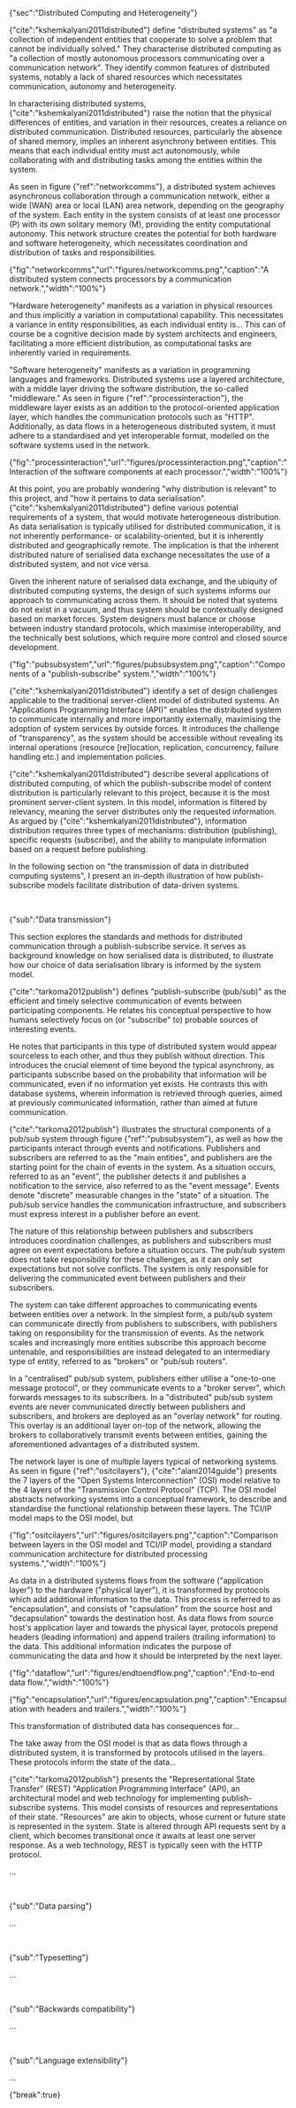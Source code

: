 {"sec":"Distributed Computing and Heterogeneity"}

{"cite":"kshemkalyani2011distributed"} define "distributed systems" as "a collection of independent entities that cooperate to solve a problem that cannot be individually solved." They characterise distributed computing as  "a collection of mostly autonomous processors communicating over a communication network". They identify common features of distributed systems, notably a lack of shared resources which necessitates communication, autonomy and heterogeneity.

In characterising distributed systems, {"cite":"kshemkalyani2011distributed"} raise the notion that the physical differences of entities, and variation in their resources, creates a reliance on distributed communication. Distributed resources, particularly the absence of shared memory, implies an inherent asynchrony between entities. This means that each individual entity must act autonomously, while collaborating with and distributing tasks among the entities within the system.

As seen in figure {"ref":"networkcomms"}, a distributed system achieves asynchronous collaboration through a communication network, either a wide (WAN) area or local (LAN) area network, depending on the geography of the system. Each entity in the system consists of at least one processor (P) with its own solitary memory (M), providing the entity computational autonomy. This network structure creates the potential for both hardware and software heterogeneity, which necessitates coordination and distribution of tasks and responsibilities.

{"fig":"networkcomms","url":"figures/networkcomms.png","caption":"A distributed system connects processors by a communication network.","width":"100%"}

"Hardware heterogeneity" manifests as a variation in physical resources and thus implicitly a variation in computational capability. This necessitates a variance in entity responsibilities, as each individual entity is... This can of course be a cognitive decision made by system architects and engineers, facilitating a more efficient distribution, as computational tasks are inherently varied in requirements.

"Software heterogeneity" manifests as a variation in programming languages and frameworks. Distributed systems use a layered architecture, with a middle layer driving the software distribution, the so-called "middleware." As seen in figure {"ref":"processinteraction"}, the middleware layer exists as an addition to the protocol-oriented application layer, which handles the communication protocols such as "HTTP". Additionally, as data flows in a heterogeneous distributed system, it must adhere to a standardised and yet interoperable format, modelled on the software systems used in the network.

{"fig":"processinteraction","url":"figures/processinteraction.png","caption":"Interaction of the software components at each processor.","width":"100%"}

At this point, you are probably wondering "why distribution is relevant" to this project, and "how it pertains to data serialisation". {"cite":"kshemkalyani2011distributed"} define various potential requirements of a system, that would motivate heterogeneous distribution. As data serialisation is typically utilised for distributed communication, it is not inherently performance- or scalability-oriented, but it is inherently distributed and geographically remote. The implication is that the inherent distributed nature of serialised data exchange necessitates the use of a distributed system, and not vice versa.

Given the inherent nature of serialised data exchange, and the ubiquity of distributed computing systems, the design of such systems informs our approach to communicating across them. It should be noted that systems do not exist in a vacuum, and thus system should be contextually designed based on market forces. System designers must balance or choose between industry standard protocols, which maximise interoperability, and the technically best solutions, which require more control and closed source development.

{"fig":"pubsubsystem","url":"figures/pubsubsystem.png","caption":"Components of a \"publish-subscribe\" system.","width":"100%"}

{"cite":"kshemkalyani2011distributed"} identify a set of design challenges applicable to the traditional server-client model of distributed systems. An "Applications Programming Interface (API)" enables the distributed system to communicate internally and more importantly externally, maximising the adoption of system services by outside forces. It introduces the challenge of "transparency", as the system should be accessible without revealing its internal operations (resource [re]location, replication, concurrency, failure handling etc.) and implementation policies.

{"cite":"kshemkalyani2011distributed"} describe several applications of distributed computing, of which the publish-subscribe model of content distribution is particularly relevant to this project, because it is the most prominent server-client system. In this model, information is filtered by relevancy, meaning the server distributes only the requested information. As argued by {"cite":"kshemkalyani2011distributed"}, information distribution requires three types of mechanisms: distribution (publishing), specific requests (subscribe), and the ability to manipulate information based on a request before publishing.

In the following section on "the transmission of data in distributed computing systems", I present an in-depth illustration of how publish-subscribe models facilitate distribution of data-driven systems.

<br>

{"sub":"Data transmission"}

This section explores the standards and methods for distributed communication through a publish-subscribe service. It serves as background knowledge on how serialised data is distributed, to illustrate how our choice of data serialisation library is informed by the system model.

{"cite":"tarkoma2012publish"} defines "publish-subscribe (pub/sub)" as the efficient and timely selective communication of events between participating components. He relates his conceptual perspective to how humans selectively focus on (or "subscribe" to) probable sources of interesting events.

He notes that participants in this type of distributed system would appear sourceless to each other, and thus they publish without direction. This introduces the crucial element of time beyond the typical asynchrony, as participants subscribe based on the probability that information will be communicated, even if no information yet exists. He contrasts this with database systems, wherein information is retrieved through queries, aimed at previously communicated information, rather than aimed at future communication.

{"cite":"tarkoma2012publish"} illustrates the structural components of a pub/sub system through figure {"ref":"pubsubsystem"}, as well as how the participants interact through events and notifications. Publishers and subscribers are referred to as the "main entities", and publishers are the starting point for the chain of events in the system. As a situation occurs, referred to as an "event", the publisher detects it and publishes a notification to the service, also referred to as the "event message". Events denote "discrete" measurable changes in the "state" of a situation. The pub/sub service handles the communication infrastructure, and subscribers must express interest in a publisher before an event.

The nature of this relationship between publishers and subscribers introduces coordination challenges, as publishers and subscribers must agree on event expectations before a situation occurs. The pub/sub system does not take responsibility for these challenges, as it can only set expectations but not solve conflicts. The system is only responsible for delivering the communicated event between publishers and their subscribers.

The system can take different approaches to communicating events between entities over a network. In the simplest form, a pub/sub system can communicate directly from publishers to subscribers, with publishers taking on responsibility for the transmission of events. As the network scales and increasingly more entities subscribe this approach become untenable, and responsibilities are instead delegated to an intermediary type of entity, referred to as "brokers" or "pub/sub routers".

In a "centralised" pub/sub system, publishers either utilise a "one-to-one message protocol", or they communicate events to a "broker server", which forwards messages to its subscribers. In a "distributed" pub/sub system events are never communicated directly between publishers and subscribers, and brokers are deployed as an "overlay network" for routing. This overlay is an additional layer on-top of the network, allowing the brokers to collaboratively transmit events between entities, gaining the aforementioned advantages of a distributed system.

The network layer is one of multiple layers typical of networking systems. As seen in figure {"ref":"ositcilayers"}, {"cite":"alani2014guide"} presents the 7 layers of the "Open Systems Interconnection" (OSI) model relative to the 4 layers of the "Transmission Control Protocol" (TCP). The OSI model abstracts networking systems into a conceptual framework, to describe and standardise the functional relationship between these layers. The TCI/IP model maps to the OSI model, but  

{"fig":"ositcilayers","url":"figures/ositcilayers.png","caption":"Comparison between layers in the OSI model and TCI/IP model, providing a standard communication architecture for distributed processing systems.","width":"100%"}

As data in a distributed systems flows from the software ("application layer") to the hardware ("physical layer"), it is transformed by protocols which add additional information to the data. This process is referred to as "encapsulation", and consists of "capsulation" from the source host and "decapsulation" towards the destination host. As data flows from source host's application layer and towards the physical layer, protocols prepend headers (leading information) and append trailers (trailing information) to the data. This additional information indicates the purpose of communicating the data and how it should be interpreted by the next layer.

{"fig":"dataflow","url":"figures/endtoendflow.png","caption":"End-to-end data flow.","width":"100%"}

{"fig":"encapsulation","url":"figures/encapsulation.png","caption":"Encapsulation with headers and trailers.","width":"100%"}

This transformation of distributed data has consequences for...

The take away from the OSI model is that as data flows through a distributed system, it is transformed by protocols utilised in the layers. These protocols inform the state of the data...

{"cite":"tarkoma2012publish"} presents the "Representational State Transfer" (REST) "Application Programming Interface" (API), an architectural model and web technology for implementing publish-subscribe systems. This model consists of resources and representations of their state. "Resources" are akin to objects, whose current or future state is represented in the system. State is altered through API requests sent by a client, which becomes transitional once it awaits at least one server response. As a web technology, REST is typically seen with the HTTP protocol.

...

<br>

{"sub":"Data parsing"}

...

<br>

{"sub":"Typesetting"}

...

<br>

{"sub":"Backwards compatibility"}

...

<br>

{"sub":"Language extensibility"}

...

{"break":true}